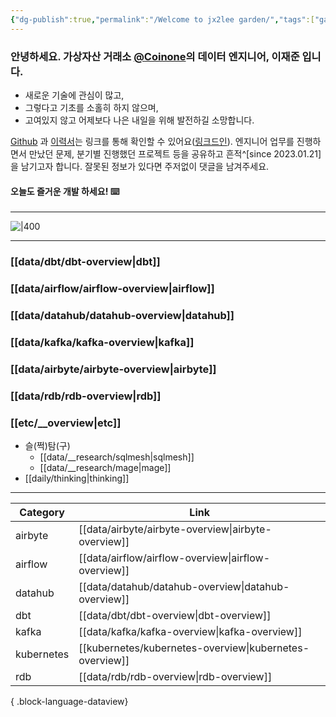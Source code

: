 ```yaml
---
{"dg-publish":true,"permalink":"/Welcome to jx2lee garden/","tags":["gardenEntry"]}
---
```



### 안녕하세요. 가상자산 거래소 [@Coinone](https://coinone.co.kr/)의 데이터 엔지니어, 이재준 입니다.

- 새로운 기술에 관심이 많고,
- 그렇다고 기초를 소홀히 하지 않으며,
- 고여있지 않고 어제보다 나은 내일을 위해 발전하길 소망합니다.

[Github](https://github.com/jx2lee) 과 [이력서](https://jx2lee.github.io/resume/)는 링크를 통해 확인할 수 있어요([링크드인](https://www.linkedin.com/in/jx2lee/)). 엔지니어 업무를 진행하면서 만났던 문제, 분기별 진행했던 프로젝트 등을 공유하고 흔적^[since 2023.01.21]을 남기고자 합니다. 잘못된 정보가 있다면 주저없이 댓글을 남겨주세요. 

#### 오늘도 즐거운 개발 하세요! ⌨️

---

![|400](https://i.imgur.com/7dlsgVl.jpg|100)

---

### [[data/dbt/dbt-overview\|dbt]]
### [[data/airflow/airflow-overview\|airflow]]
### [[data/datahub/datahub-overview\|datahub]]
### [[data/kafka/kafka-overview\|kafka]]
### [[data/airbyte/airbyte-overview\|airbyte]]
### [[data/rdb/rdb-overview\|rdb]]
### [[etc/__overview\|etc]]


- 슬(쩍)탐(구)
    - [[data/__research/sqlmesh\|sqlmesh]]
    - [[data/__research/mage\|mage]]
- [[daily/thinking\|thinking]]


---

| Category   | Link                                                       |
| ---------- | ---------------------------------------------------------- |
| airbyte    | [[data/airbyte/airbyte-overview\|airbyte-overview]]     |
| airflow    | [[data/airflow/airflow-overview\|airflow-overview]]     |
| datahub    | [[data/datahub/datahub-overview\|datahub-overview]]     |
| dbt        | [[data/dbt/dbt-overview\|dbt-overview]]                 |
| kafka      | [[data/kafka/kafka-overview\|kafka-overview]]           |
| kubernetes | [[kubernetes/kubernetes-overview\|kubernetes-overview]] |
| rdb        | [[data/rdb/rdb-overview\|rdb-overview]]                 |

{ .block-language-dataview}
